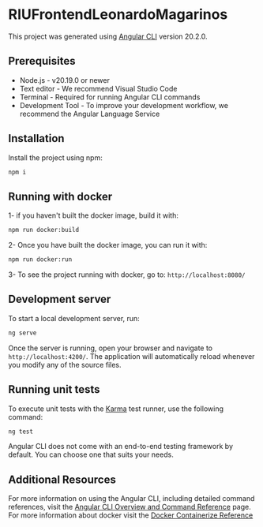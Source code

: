 # RIUFrontendLeonardoMagarinos

This project was generated using [Angular CLI](https://github.com/angular/angular-cli) version 20.2.0.

## Prerequisites
- Node.js - v20.19.0 or newer
- Text editor - We recommend Visual Studio Code
- Terminal - Required for running Angular CLI commands
- Development Tool - To improve your development workflow, we recommend the Angular Language Service

## Installation
Install the project using npm:

```bash
npm i
```

## Running with docker
1- if you haven't built the docker image, build it with:

```bash
npm run docker:build
```

2- Once you have built the docker image, you can run it with: 

```bash
npm run docker:run
```

3- To see the project running with docker, go to: `http://localhost:8080/`

## Development server
To start a local development server, run:

```bash
ng serve
```

Once the server is running, open your browser and navigate to `http://localhost:4200/`. The application will automatically reload whenever you modify any of the source files.

## Running unit tests

To execute unit tests with the [Karma](https://karma-runner.github.io) test runner, use the following command:

```bash
ng test
```

Angular CLI does not come with an end-to-end testing framework by default. You can choose one that suits your needs.

## Additional Resources

For more information on using the Angular CLI, including detailed command references, visit the [Angular CLI Overview and Command Reference](https://angular.dev/tools/cli) page.
For more information about docker visit the [Docker Containerize Reference](https://docs.docker.com/guides/angular/containerize/)